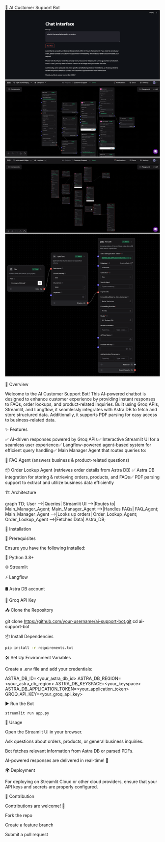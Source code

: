 🤖 AI Customer Support Bot
![image alt](https://github.com/rajatrajat0210/AI-CustomerSupportBot/blob/main/AI-Chatbot-Frontend.jpg?raw=true)
![image alt](https://github.com/rajatrajat0210/AI-CustomerSupportBot/blob/main/agents_langflow.jpg?raw=true)
![image alt](https://github.com/rajatrajat0210/AI-CustomerSupportBot/blob/main/langflow.jpg?raw=true)
![image alt](https://github.com/rajatrajat0210/AI-CustomerSupportBot/blob/main/pdftovector.jpg?raw=true)

   

🚀 Overview

Welcome to the AI Customer Support Bot! This AI-powered chatbot is designed to enhance customer experience by providing instant responses to FAQs, order lookups, and product-related inquiries. Built using Groq APIs, Streamlit, and Langflow, it seamlessly integrates with Astra DB to fetch and store structured data. Additionally, it supports PDF parsing for easy access to business-related data.

✨ Features

✅ AI-driven responses powered by Groq APIs✅ Interactive Streamlit UI for a seamless user experience✅ Langflow-powered agent-based system for efficient query handling✅ Main Manager Agent that routes queries to:

📌 FAQ Agent (answers business & product-related questions)

📦 Order Lookup Agent (retrieves order details from Astra DB)
✅ Astra DB integration for storing & retrieving orders, products, and FAQs✅ PDF parsing support to extract and utilize business data efficiently

🏗️ Architecture

graph TD;
  User -->|Queries| Streamlit UI -->|Routes to| Main_Manager_Agent;
  Main_Manager_Agent -->|Handles FAQs| FAQ_Agent;
  Main_Manager_Agent -->|Looks up orders| Order_Lookup_Agent;
  Order_Lookup_Agent -->|Fetches Data| Astra_DB;

🔧 Installation

📌 Prerequisites

Ensure you have the following installed:

🐍 Python 3.8+

🌐 Streamlit

⚡ Langflow

🛢️ Astra DB account

🔑 Groq API Key

📥 Clone the Repository

git clone https://github.com/your-username/ai-support-bot.git
cd ai-support-bot

📦 Install Dependencies
```bash
pip install -r requirements.txt
```
🛠️ Set Up Environment Variables

Create a .env file and add your credentials:

ASTRA_DB_ID=<your_astra_db_id>
ASTRA_DB_REGION=<your_astra_db_region>
ASTRA_DB_KEYSPACE=<your_keyspace>
ASTRA_DB_APPLICATION_TOKEN=<your_application_token>
GROQ_API_KEY=<your_groq_api_key>

▶️ Run the Bot
```bash
streamlit run app.py
```
🎯 Usage

Open the Streamlit UI in your browser.

Ask questions about orders, products, or general business inquiries.

Bot fetches relevant information from Astra DB or parsed PDFs.

AI-powered responses are delivered in real-time! 🚀

🌍 Deployment

For deploying on Streamlit Cloud or other cloud providers, ensure that your API keys and secrets are properly configured.

🤝 Contribution

Contributions are welcome! 🚀

Fork the repo

Create a feature branch

Submit a pull request
